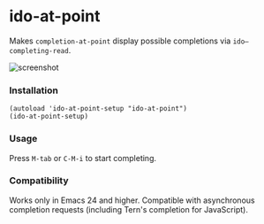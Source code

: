 # ido-at-point

Makes `completion-at-point` display possible completions via `ido–completing-read`.

![screenshot](http://i.imgur.com/MvTla9I.png)

### Installation

    (autoload 'ido-at-point-setup "ido-at-point")
    (ido-at-point-setup)

### Usage

Press `M-tab` or `C-M-i` to start completing.

### Compatibility

Works only in Emacs 24 and higher. Compatible with asynchronous completion requests (including Tern's completion for JavaScript).

